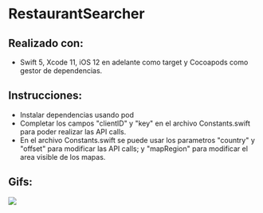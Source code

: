 # RestaurantSearcher

## Realizado con: 
- Swift 5, Xcode 11, iOS 12 en adelante como target y Cocoapods como gestor de dependencias. 

## Instrucciones: 
- Instalar dependencias usando pod 
- Completar los campos "clientID" y "key" en el archivo Constants.swift para poder realizar las API calls. 
- En el archivo Constants.swift se puede usar los parametros "country" y "offset" para modificar las API calls; y "mapRegion" para modificar el area visible de los mapas. 

## Gifs: 
![](https://github.com/gonzalof95/RestaurantSearcher/blob/master/ezgif.com-video-to-gif%20(5).gif)
